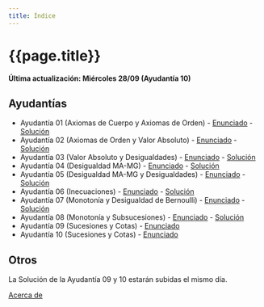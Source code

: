 ```yaml
---
title: Índice
---
```


# {{page.title}}

**Última actualización: Miércoles 28/09 (Ayudantía 10)**

## Ayudantías

- Ayudantía 01 (Axiomas de Cuerpo y Axiomas de Orden) - [Enunciado](pdfs/Enunciados/Enunciado01.pdf) - [Solución](pdfs/Soluciones/Solucion01.pdf)
- Ayudantía 02 (Axiomas de Orden y Valor Absoluto) - [Enunciado](pdfs/Enunciados/Enunciado02.pdf) - [Solución](pdfs/Soluciones/Solucion02.pdf)
- Ayudantía 03 (Valor Absoluto y Desigualdades) - [Enunciado](pdfs/Enunciados/Enunciado03.pdf) - [Solución](pdfs/Soluciones/Solucion03.pdf)
- Ayudantía 04 (Desigualdad MA-MG) - [Enunciado](pdfs/Enunciados/Enunciado04.pdf) - [Solución](pdfs/Soluciones/Solucion04.pdf)
- Ayudantía 05 (Desigualdad MA-MG y Desigualdades) - [Enunciado](pdfs/Enunciados/Enunciado05.pdf) - [Solución](pdfs/Soluciones/Solucion05.pdf)
- Ayudantía 06 (Inecuaciones) - [Enunciado](pdfs/Enunciados/Enunciado06.pdf) - [Solución](pdfs/Soluciones/Solucion06.pdf)
- Ayudantía 07 (Monotonía y Desigualdad de Bernoulli) - [Enunciado](pdfs/Enunciados/Enunciado07.pdf) - [Solución](pdfs/Soluciones/Solucion07.pdf)
- Ayudantía 08 (Monotonía y Subsucesiones) - [Enunciado](pdfs/Enunciados/Enunciado08.pdf) - [Solución](pdfs/Soluciones/Solucion08.pdf)
- Ayudantía 09 (Sucesiones y Cotas) - [Enunciado](pdfs/Enunciados/Enunciado09.pdf)<!--  - [Solución](pdfs/Soluciones/Solucion09.pdf) -->
- Ayudantía 10 (Sucesiones y Cotas) - [Enunciado](pdfs/Enunciados/Enunciado10.pdf)<!--  - [Solución](pdfs/Soluciones/Solucion10.pdf) -->

## Otros
La Solución de la Ayudantía 09 y 10 estarán subidas el mismo día.

[Acerca de](about)
